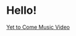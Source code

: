 <html>
  <h1> Hello! </h1>
  <a href="https://www.youtube.com/watch?v=kXpOEzNZ8hQ">Yet to Come Music Video</a>
</html>
